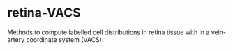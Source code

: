 # retina-VACS
Methods to compute labelled cell distributions in retina tissue with in a vein-artery coordinate system (VACS).

